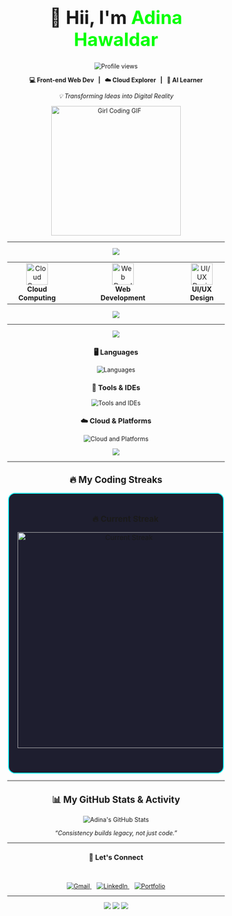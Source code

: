 <h1 align="center" style="font-weight: bold; font-size: 3em;">
  👋 Hii, I'm <span style="color:#00FF00;">Adina Hawaldar</span>
</h1>

<p align="center">
  <img src="https://komarev.com/ghpvc/?username=adinahawaldar&label=Profile%20views&color=0e75b6&style=flat" alt="Profile views" />
</p>

<p align="center">
  <strong>💻 Front-end Web Dev &nbsp; | &nbsp; ☁️ Cloud Explorer &nbsp; | &nbsp; 🤖 AI Learner</strong>
</p>

<p align="center">
  <em>💡 Transforming Ideas into Digital Reality</em>
</p>

<p align="center">
  <img src="https://media.tenor.com/2uyENRmiUt0AAAAC/coding.gif" width="300" alt="Girl Coding GIF" />
</p>





---


<p align="center">
  <img src="https://capsule-render.vercel.app/api?type=waving&color=0e1726&height=100&section=header&text=⚡%20What%20I'm%20Working%20On&fontColor=ffffff&fontSize=30&animation=fadeIn" />
</p>

<table align="center">
  <tr align="center">
    <td>
      <img src="https://skillicons.dev/icons?i=cloudflare" width="50" title="Cloud Computing" /><br/>
      <b>Cloud Computing</b>
    </td>
    <td width="40"></td>
    <td>
      <img src="https://skillicons.dev/icons?i=webflow" width="50" title="Web Development" /><br/>
      <b>Web Development</b>
    </td>
    <td width="40"></td>
    <td>
      <img src="https://skillicons.dev/icons?i=figma" width="50" title="UI/UX Design" /><br/>
      <b>UI/UX Design</b>
    </td>
  </tr>
</table>

<p align="center">
  <img src="https://capsule-render.vercel.app/api?type=waving&color=0e1726&height=100&section=footer" />
</p>



---


<p align="center">
  <img src="https://capsule-render.vercel.app/api?type=waving&color=0e1726&height=100&section=header&text=🧠%20My%20Tech%20Stack&fontColor=ffffff&fontSize=30&animation=fadeIn" />
</p>

<h3 align="center">🖥️ Languages</h3>
<p align="center">
  <img src="https://skillicons.dev/icons?i=html,css,js,py,java,cpp" alt="Languages" />
</p>

<h3 align="center">🧰 Tools & IDEs</h3>
<p align="center">
  <img src="https://skillicons.dev/icons?i=vscode,git,figma" alt="Tools and IDEs" />
</p>

<h3 align="center">☁️ Cloud & Platforms</h3>
<p align="center">
  <img src="https://skillicons.dev/icons?i=aws,linux,mysql" alt="Cloud and Platforms" />
</p>

<p align="center">
  <img src="https://capsule-render.vercel.app/api?type=waving&color=0e1726&height=100&section=footer" />
</p>



---



<h2 align="center">🔥 My Coding Streaks</h2>




<div align="center">

<!-- Box-style card -->
<table style="border-radius: 16px; overflow: hidden; border: 2px solid #0ef7ff; background: #1e1e2f; max-width: 500px;">
<tr>
<td align="center" style="padding: 20px;">

### 🔥 Current Streak
<img 
  src="https://streak-stats.demolab.com?user=adinahawaldar&theme=transparent&hide_border=true&mode=monthly&ring=ff6ec7&fire=ff6ec7&currStreakNum=00ff99&sideNums=0ef7ff&currStreakLabel=ff6ec7&sideLabels=00ff99&stroke=00ff99&dates=ffffff" 
  alt="Current Streak" 
  width="500px" />

<br/>





</td>
</tr>
</table>

</div>








---



<h2 align="center">📊 My GitHub Stats & Activity</h2>

<p align="center">
  <img src="https://github-readme-stats.vercel.app/api?username=adinahawaldar&show_icons=true&count_private=true&theme=tokyonight&hide_border=true&border_radius=15&title_color=00ff99&icon_color=00ffcc" alt="Adina's GitHub Stats" />
</p>










<p align="center"><em>“Consistency builds legacy, not just code.”</em></p>

---

<h3 align="center">🤝 Let's Connect</h3>

<br/>

<p align="center">
  <a href="mailto:adinahawaldar895@email.com">
    <img src="https://img.shields.io/badge/Gmail-1e1e1e?style=for-the-badge&logo=gmail&logoColor=white" alt="Gmail"/>
  </a>
  &nbsp;&nbsp;
  
  <a href="https://linkedin.com/in/adina-hawaldar15032025">
    <img src="https://img.shields.io/badge/LinkedIn-1e1e1e?style=for-the-badge&logo=linkedin&logoColor=white" alt="LinkedIn"/>
  </a>
  &nbsp;&nbsp;

  <a href=https://adinatech.netlify.app/>
    <img src="https://img.shields.io/badge/Portfolio-1e1e1e?style=for-the-badge&logo=vercel&logoColor=white" alt="Portfolio"/>
  </a>
</p>


---

<p align="center">
  <img src="https://img.shields.io/badge/%F0%9F%92%9A+Code+with+Purpose-blue?style=for-the-badge" />
  <img src="https://img.shields.io/badge/%F0%9F%92%A1+Create+with+Passion-red?style=for-the-badge" />
  <img src="https://img.shields.io/badge/%F0%9F%93%A2+Always+Learning-yellow?style=for-the-badge" />
</p>
